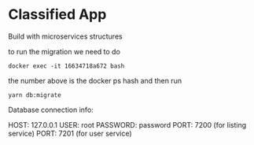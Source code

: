 # Classified App

Build with microservices structures

to run the migration we need to do

```
docker exec -it 16634718a672 bash
```
the number above is the docker ps hash
and then run

```
yarn db:migrate
```


Database connection info:

HOST: 127.0.0.1
USER: root
PASSWORD: password
PORT: 7200 (for listing service)
PORT: 7201 (for user service)